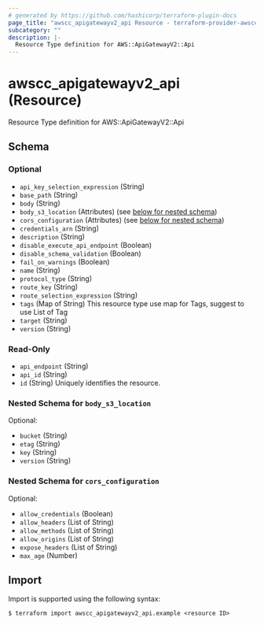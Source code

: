 ```yaml
---
# generated by https://github.com/hashicorp/terraform-plugin-docs
page_title: "awscc_apigatewayv2_api Resource - terraform-provider-awscc"
subcategory: ""
description: |-
  Resource Type definition for AWS::ApiGatewayV2::Api
---
```


# awscc_apigatewayv2_api (Resource)

Resource Type definition for AWS::ApiGatewayV2::Api



<!-- schema generated by tfplugindocs -->
## Schema

### Optional

- `api_key_selection_expression` (String)
- `base_path` (String)
- `body` (String)
- `body_s3_location` (Attributes) (see [below for nested schema](#nestedatt--body_s3_location))
- `cors_configuration` (Attributes) (see [below for nested schema](#nestedatt--cors_configuration))
- `credentials_arn` (String)
- `description` (String)
- `disable_execute_api_endpoint` (Boolean)
- `disable_schema_validation` (Boolean)
- `fail_on_warnings` (Boolean)
- `name` (String)
- `protocol_type` (String)
- `route_key` (String)
- `route_selection_expression` (String)
- `tags` (Map of String) This resource type use map for Tags, suggest to use List of Tag
- `target` (String)
- `version` (String)

### Read-Only

- `api_endpoint` (String)
- `api_id` (String)
- `id` (String) Uniquely identifies the resource.

<a id="nestedatt--body_s3_location"></a>
### Nested Schema for `body_s3_location`

Optional:

- `bucket` (String)
- `etag` (String)
- `key` (String)
- `version` (String)


<a id="nestedatt--cors_configuration"></a>
### Nested Schema for `cors_configuration`

Optional:

- `allow_credentials` (Boolean)
- `allow_headers` (List of String)
- `allow_methods` (List of String)
- `allow_origins` (List of String)
- `expose_headers` (List of String)
- `max_age` (Number)

## Import

Import is supported using the following syntax:

```shell
$ terraform import awscc_apigatewayv2_api.example <resource ID>
```
